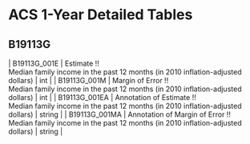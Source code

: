 # ACS 1-Year Detailed Tables

## B19113G

| B19113G_001E | Estimate !!<br>Median family income in the past 12 months (in 2010 inflation-adjusted dollars) | int |
| B19113G_001M | Margin of Error !!<br>Median family income in the past 12 months (in 2010 inflation-adjusted dollars) | int |
| B19113G_001EA | Annotation of Estimate !!<br>Median family income in the past 12 months (in 2010 inflation-adjusted dollars) | string |
| B19113G_001MA | Annotation of Margin of Error !!<br>Median family income in the past 12 months (in 2010 inflation-adjusted dollars) | string |

